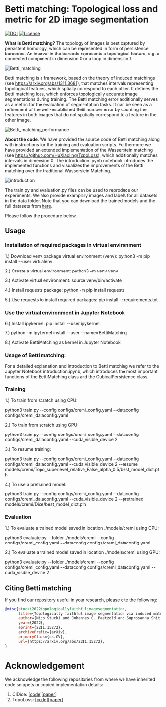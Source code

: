 **Betti matching**: Topological loss and metric for 2D image segmentation
========

[![DOI](https://img.shields.io/badge/arXiv-https%3A%2F%2Fdoi.org%2F10.48550%2FarXiv.2203.10202-B31B1B)](https://arxiv.org/abs/2211.15272) [![License](https://img.shields.io/badge/license-MIT-blue)](https://opensource.org/license/mit)

**What is Betti matching?** The topology of images is best captured by persistent homology, which can be represented in form of persistence barcodes. An interval in the barcode represents a topological feature, e.g. a connected component in dimension 0 or a loop in dimension 1. 

![Betti_matching](.github/Betti-matching.png "Betti matching")

Betti matching is a framework, based on the theory of induced matchings (see https://arxiv.org/abs/1311.3681), that matches intervals representing topological features, which sptially correspond to each other. It defines the Betti matching loss, which enforces topologically accurate image segmentations during training. The Betti matching error additionally serves as a metric for the evaluation of segmentation tasks. It can be seen as a refinement of the well-established Betti number error by counting the features in both images that do not spatially correspond to a feature in the other image.

![Betti_matching_performance](.github/Betti-matching-error.png "Betti matching performance")

**About the code**. We have provided the source code of Betti matching along with instructions for the training and evaluation scripts. Furthermore we have provided an extended implementation of the Wasserstein matching (see https://github.com/HuXiaoling/TopoLoss), which additionally matches intervals in dimension 0. The introduction.ipynb notebook introduces the implemented functions and visualizes the improvements of the Betti matching over the traditional Wasserstein Matching. 

![introduction](.github/Betti-matching_vs_Wasserstein-matching.png "introduction cremi")

The train.py and evaluation.py files can be used to reproduce our experiments. We also provide examplary images and labels for all datasets in the data folder. Note that you can download the trained models and the full datasets from [here](https://doi.org/10.5281/zenodo.7312139). 

 Please follow the procedure below.


## Usage

### Installation of required packages in virtual environment

1.) Download venv package virtual environment (venv): python3 -m pip install --user virtualenv

2.) Create a virtual environment: python3 -m venv venv

3.) Activate virtual environment: source venv/bin/activate

4.) Install requests package: python -m pip install requests

5.) Use requests to install required packages: pip install -r requirements.txt

### Use the virtual environment in Jupyter Notebook

6.) Install ipykernel: pip install --user ipykernel

7.) python -m ipykernel install --user --name=BettiMatching

8.) Activate BettiMatching as kernel in Jupyter Notebook

### Usage of Betti matching:
For a detailed explanation and introduction to Betti matching we refer to the Jupyter Notebook introduction.ipynb, which introduces the most important functions of the BettiMatching class and the CubicalPersistence class.

### Training
1.) To train from scratch using CPU:

python3 train.py --config configs/cremi_config.yaml --dataconfig configs/cremi_dataconfig.yaml

2.) To train from scratch using GPU:

python3 train.py --config configs/cremi_config.yaml --dataconfig configs/cremi_dataconfig.yaml --cuda_visible_device 2

3.) To resume training:

python3 train.py --config configs/cremi_config.yaml --dataconfig configs/cremi_dataconfig.yaml --cuda_visible_device 2 --resume models/cremi/Topo_superlevel_relative_False_alpha_0.5/best_model_dict.pth

4.) To use a pretrained model:

python3 train.py --config configs/cremi_config.yaml --dataconfig configs/cremi_dataconfig.yaml --cuda_visible_device 2 --pretrained models/cremi/Dice/best_model_dict.pth

### Evaluation
1.) To evaluate a trained model saved in location ./models/cremi using CPU:

python3 evaluate.py --folder ./models/cremi --config configs/cremi_config.yaml --dataconfig configs/cremi_dataconfig.yaml

2.) To evaluate a trained model saved in location ./models/cremi using GPU:

python3 evaluate.py --folder ./models/cremi --config configs/cremi_config.yaml --dataconfig configs/cremi_dataconfig.yaml --cuda_visible_device 2


## Citing Betti matching
If you find our repository useful in your research, please cite the following:
```bibtex
@misc{stucki2022topologicallyfaithfulimagesegmentation,
      title={Topologically faithful image segmentation via induced matching of persistence barcodes}, 
      author={Nico Stucki and Johannes C. Paetzold and Suprosanna Shit and Bjoern Menze and Ulrich Bauer},
      year={2022},
      eprint={2211.15272},
      archivePrefix={arXiv},
      primaryClass={cs.CV},
      url={https://arxiv.org/abs/2211.15272}, 
}
```

<!-- # License
-->

# Acknowledgement
We acknowledge the following repositories from where we have inherited code snippets or copied implementation details:

1. ClDice: [[code](https://github.com/jocpae/clDice)][[paper](https://arxiv.org/abs/2003.07311)]
2. TopoLoss: [[code](https://github.com/HuXiaoling/TopoLoss)][[paper](https://arxiv.org/abs/1906.05404)]

<!-- # Contributing
We actively welcome your pull requests! Please see [CONTRIBUTING.md](.github/CONTRIBUTING.md) and [CODE_OF_CONDUCT.md](.github/CODE_OF_CONDUCT.md) for more info. -->
